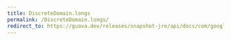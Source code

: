 ```yaml
---
title: DiscreteDomain.longs
permalink: /DiscreteDomain.longs/
redirect_to: https://guava.dev/releases/snapshot-jre/api/docs/com/google/common/collect/DiscreteDomain.html#longs--
---
```

